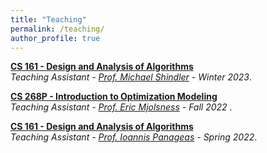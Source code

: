```yaml
---
title: "Teaching"
permalink: /teaching/
author_profile: true
---
```


<b>[CS 161 - Design and Analysis of Algorithms](https://www.ics.uci.edu/~mikes/)</b> <br> 
<i>Teaching Assistant - [Prof. Michael Shindler](https://www.ics.uci.edu/~mikes/) - Winter 2023</i>.
<br>

<b>[CS 268P - Introduction to Optimization Modeling](https://catalogue.uci.edu/allcourses/compsci/)</b> <br>
<i>Teaching Assistant - [Prof. Eric Mjolsness](https://emj.ics.uci.edu/) - Fall 2022 </i>.
<br>

<b>[CS 161 - Design and Analysis of Algorithms](https://panageas.github.io/algo2022/)</b> <br> 
<i>Teaching Assistant - [Prof. Ioannis Panageas](https://panageas.github.io/) - Spring 2022</i>.
<br>
